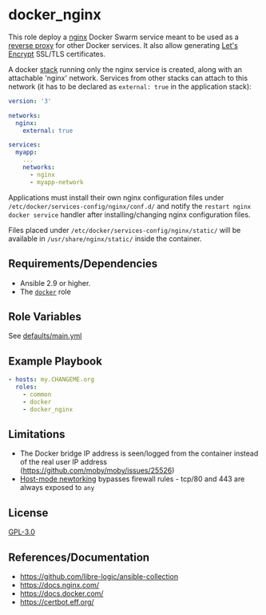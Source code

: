 docker_nginx
=============

This role deploy a [nginx](https://en.wikipedia.org/wiki/Nginx) Docker Swarm service meant to be used as a [reverse proxy](https://en.wikipedia.org/wiki/Reverse_proxy) for other Docker services. It also allow generating [Let's Encrypt](https://en.wikipedia.org/wiki/Let's_Encrypt) SSL/TLS certificates.

A docker [stack](https://docs.docker.com/engine/reference/commandline/stack/) running only the nginx service is created, along with an attachable 'nginx' network. Services from other stacks can attach to this network (it has to be declared as `external: true` in the application stack):

```yaml
version: '3'

networks:
  nginx:
    external: true

services:
  myapp:
    ...
    networks:
      - nginx
      - myapp-network
```

Applications must install their own nginx configuration files under `/etc/docker/services-config/nginx/conf.d/` and notify the `restart nginx docker service` handler after installing/changing nginx configuration files.

Files placed under `/etc/docker/services-config/nginx/static/` will be available in `/usr/share/nginx/static/` inside the container.


## Requirements/Dependencies

- Ansible 2.9 or higher.
- The [`docker`](../docker) role


## Role Variables

See [defaults/main.yml](defaults/main.yml)


## Example Playbook

```yaml
- hosts: my.CHANGEME.org
  roles:
    - common
    - docker
    - docker_nginx
```

## Limitations

- The Docker bridge IP address is seen/logged from the container instead of the real user IP address (https://github.com/moby/moby/issues/25526)
- [Host-mode newtorking](https://docs.docker.com/network/host/) bypasses firewall rules - tcp/80 and 443 are always exposed to `any`


## License

[GPL-3.0](../LICENSE)

## References/Documentation

- https://github.com/libre-logic/ansible-collection
- https://docs.nginx.com/
- https://docs.docker.com/
- https://certbot.eff.org/
